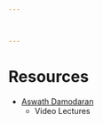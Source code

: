 ```yaml
---



---
```

# Resources
- [Aswath Damodaran](https://pages.stern.nyu.edu/~adamodar/)
	- Video Lectures